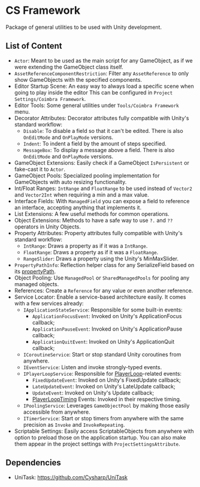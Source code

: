 # CS Framework

Package of general utilities to be used with Unity development.

## List of Content

- `Actor`: Meant to be used as the main script for any GameObject, as if we were extending the GameObject class itself.
- `AssetReferenceComponentRestriction`: Filter any `AssetReference` to only show GameObjects with the specified components.
- Editor Startup Scene: An easy way to always load a specific scene when going to play inside the editor This can be configured in `Project Settings/Coimbra Framework`.
- Editor Tools: Some general utilities under `Tools/Coimbra Framework` menu.
- Decorator Attributes: Decorator attributes fully compatible with Unity's standard workflow:
  - `Disable`: To disable a field so that it can't be edited. There is also `OnEditMode` and `OnPlayMode` versions.
  - `Indent`: To indent a field by the amount of steps specified.
  - `MessageBox`: To display a message above a field. There is also `OnEditMode` and `OnPlayMode` versions.
- GameObject Extensions: Easily check if a GameObject `IsPersistent` or fake-cast it to `Actor`.
- GameObject Pools: Specialized pooling implementation for GameObjects with auto resizing functionality.
- Int/Float Ranges: `IntRange` and `FloatRange` to be used instead of `Vector2` and `Vector2Int` when requiring a min and a max value.
- Interface Fields: With `ManagedField` you can expose a field to reference an interface, accepting anything that implements it.
- List Extensions: A few useful methods for common operations.
- Object Extensions: Methods to have a safe way to use `?.` and `??` operators in Unity Objects.
- Property Attributes: Property attributes fully compatible with Unity's standard workflow:
    - `IntRange`: Draws a property as if it was a `IntRange`.
    - `FloatRange`: Draws a property as if it was a `FloatRange`.
    - `RangeSlider`: Draws a property using the Unity's MinMaxSlider.
- `PropertyPathInfo`: Reflection helper class for any SerializeField based on its [propertyPath](https://docs.unity3d.com/ScriptReference/SerializedProperty-propertyPath.html).
- Object Pooling: Use `ManagedPool` or `SharedManagedPools` for pooling any managed objects.
- References: Create a `Reference` for any value or even another reference.
- Service Locator: Enable a service-based architecture easily. It comes with a few services already:
  - `IApplicationStateService`: Responsible for some built-in events:
    - `ApplicationFocusEvent`: Invoked on Unity's ApplicationFocus callback;
    - `ApplicationPauseEvent`: Invoked on Unity's ApplicationPause callback;
    - `ApplicationQuitEvent`: Invoked on Unity's ApplicationQuit callback;
  - `ICoroutineService`: Start or stop standard Unity coroutines from anywhere.
  - `IEventService`: Listen and invoke strongly-typed events.
  - `IPlayerLoopService`: Responsible for [PlayerLoop](https://docs.unity3d.com/ScriptReference/LowLevel.PlayerLoop.html)-related events:
    - `FixedUpdateEvent`: Invoked on Unity's FixedUpdate callback;
    - `LateUpdateEvent`: Invoked on Unity's LateUpdate callback;
    - `UpdateEvent`: Invoked on Unity's Update callback;
    - [PlayerLoopTiming](https://github.com/Cysharp/UniTask#playerloop) Events: Invoked in their respective timing.
  - `IPoolingService`: Leverages `GameObjectPool` by making those easily accessible from anywhere.
  - `ITimerService`: Start or stop timers from anywhere with the same precision as `Invoke` and `InvokeRepeating`.
- Scriptable Settings: Easily access ScriptableObjects from anywhere with option to preload those on the application startup. You can also make them appear in the project settings with `ProjectSettingsAttribute`.

## Dependencies

- UniTask: https://github.com/Cysharp/UniTask
